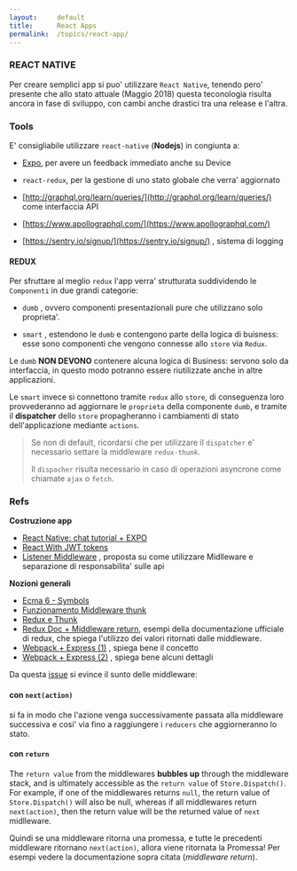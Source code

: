 ```yaml
---
layout:     default
title:      React Apps
permalink:  /topics/react-app/
---
```


### REACT NATIVE

Per creare semplici app si puo' utilizzare `React Native`, tenendo pero' presente che allo stato attuale (Maggio 2018)
questa teconologia risulta ancora in fase di sviluppo, con cambi anche drastici tra una release e l'altra.


### Tools

E' consigliabile utilizzare `react-native` (**Nodejs**) in congiunta a:

 
- [Expo](https://expo.io/), per avere un feedback immediato anche su Device

- `react-redux`, per la gestione di uno stato globale che verra' aggiornato

- [http://graphql.org/learn/queries/](http://graphql.org/learn/queries/) come interfaccia API

- [https://www.apollographql.com/](https://www.apollographql.com/)

- [https://sentry.io/signup/](https://sentry.io/signup/) , sistema di logging



#### REDUX

Per sfruttare al meglio `redux` l'app verra' strutturata suddividendo le `Componenti` in due grandi categorie:

- `dumb` , ovvero componenti presentazionali pure che utilizzano solo proprieta'.

- `smart` , estendono le `dumb` e contengono parte della logica di buisness: esse sono componenti che vengono connesse allo `store` via `Redux`.


Le `dumb` **NON DEVONO** contenere alcuna logica di Business: servono solo da interfaccia, 
in questo modo potranno essere riutilizzate anche in altre applicazioni.   

Le `smart` invece si connettono tramite `redux` allo `store`, di conseguenza loro provvederanno ad aggiornare le `proprieta` della componente `dumb`, e tramite il **dispatcher** dello `store` 
propagheranno i cambiamenti di stato dell'applicazione mediante `actions`.

> Se non di default, ricordarsi che per utilizzare il `dispatcher` e' necessario settare la middleware `redux-thunk`.
> 
> Il `dispacher` risulta necessario in caso di operazioni asyncrone come chiamate `ajax` o `fetch`. 



### Refs


**Costruzione app**

- [React Native: chat tutorial + EXPO](https://github.com/jevakallio/react-native-chat-tutorial)
- [React With JWT tokens](https://auth0.com/blog/secure-your-react-and-redux-app-with-jwt-authentication/)
- [Listener Middleware](https://medium.com/@alexandereardon/the-middleware-listener-pattern-better-asynchronous-actions-in-redux-16164fb6186f) , 
proposta su come utilizzare Midlleware e separazione di responsabilita' sulle api


**Nozioni generali**

- [Ecma 6 - Symbols](https://www.keithcirkel.co.uk/metaprogramming-in-es6-symbols/)
- [Funzionamento Middleware thunk](https://github.com/reactjs/redux/blob/master/docs/advanced/Middleware.md)
- [Redux e Thunk](https://medium.com/@stowball/a-dummys-guide-to-redux-and-thunk-in-react-d8904a7005d3)
- [Redux Doc + Middleware return](https://redux.js.org/advanced/async-actions), esempi della documentazione ufficiale di redux, 
che spiega l'utilizzo dei valori ritornati dalle middleware.
- [Webpack + Express (1)](https://blog.hellojs.org/setting-up-your-react-es6-development-environment-with-webpack-express-and-babel-e2a53994ade) , spiega bene il concetto
- [Webpack + Express (2)](https://medium.com/@johnstew/webpack-hmr-with-express-app-76ef42dbac17) , spiega bene alcuni dettagli

Da questa [issue](https://github.com/GuillaumeSalles/redux.NET/issues/48) si evince il sunto delle middleware:

#### con `next(action)` 
si fa in modo che l'azione venga successivamente passata alla middleware successiva e cosi' via fino a raggiungere i `reducers` che aggiorneranno lo stato.

#### con `return`
The `return value` from the middlewares **bubbles up** through the middleware stack, and is ultimately accessible as the `return value` of `Store.Dispatch()`. 
For example, if one of the middlewares returns `null`, the return value of `Store.Dispatch()` will also be null, whereas if all middlewares return `next(action)`, then the return value will be the returned value of `next` midlleware.

Quindi se una middleware ritorna una promessa, e tutte le precedenti middleware ritornano `next(action)`, allora viene ritornata la Promessa!
Per esempi vedere la documentazione sopra citata (_middleware return_). 


